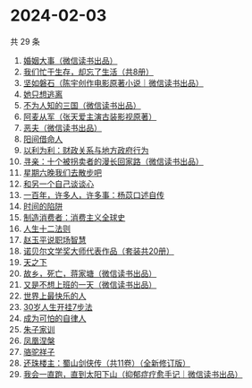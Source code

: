 # 2024-02-03

共 29 条

<!-- BEGIN WEREAD -->
<!-- 最后更新时间 2024-02-03 20:10:02 +0800 -->
1. [婚姻大事（微信读书出品）](https://weread.qq.com/web/bookDetail/d4f32b20813ab87fdg01979d)
1. [我们忙于生存，却忘了生活（共8册）](https://weread.qq.com/web/bookDetail/0d032440727b62540d0d2d6)
1. [坚如磐石（陈宇创作电影原著小说｜微信读书出品）](https://weread.qq.com/web/bookDetail/b3432ab0813ab87e0g018931)
1. [她只想逃离](https://weread.qq.com/web/bookDetail/14032f30813ab87bdg0171be)
1. [不为人知的三国（微信读书出品）](https://weread.qq.com/web/bookDetail/84932580813ab87c1g0116af)
1. [阿麦从军（张天爱主演古装影视原著）](https://weread.qq.com/web/bookDetail/0ec32820813ab7bcdg010c85)
1. [恶夫（微信读书出品）](https://weread.qq.com/web/bookDetail/9f632de0813ab87d9g019472)
1. [阳间借命人](https://weread.qq.com/web/bookDetail/ade32200813ab80e6g012a21)
1. [以利为利：财政关系与地方政府行为](https://weread.qq.com/web/bookDetail/1e7326a0813ab7b45g014524)
1. [寻亲：十个被拐卖者的漫长回家路（微信读书出品）](https://weread.qq.com/web/bookDetail/2f432850813ab87dcg012c19)
1. [星期六晚我们去散步吧](https://weread.qq.com/web/bookDetail/d59326c0813ab7bbdg017221)
1. [和另一个自己谈谈心](https://weread.qq.com/web/bookDetail/6ec326b0721e48926ec49cd)
1. [一百年，许多人，许多事：杨苡口述自传](https://weread.qq.com/web/bookDetail/ae032550813ab775fg017117)
1. [时间的陷阱](https://weread.qq.com/web/bookDetail/b063250072778687b0670ab)
1. [制造消费者：消费主义全球史](https://weread.qq.com/web/bookDetail/bc732ce0813ab6e0dg01666c)
1. [人生十二法则](https://weread.qq.com/web/bookDetail/74732e20719fe4f4747f8f4)
1. [赵玉平说职场智慧](https://weread.qq.com/web/bookDetail/8d832280813ab72bbg017413)
1. [诺贝尔文学奖大师代表作品（套装共20册）](https://weread.qq.com/web/bookDetail/73b32570716b19c173b173b)
1. [天之下](https://weread.qq.com/web/bookDetail/4de326a0721770aa4de95f4)
1. [故乡，死亡，蒋家塘（微信读书出品）](https://weread.qq.com/web/bookDetail/68d32e90813ab8735g015b28)
1. [又是不想上班的一天（微信读书出品）](https://weread.qq.com/web/bookDetail/3ad321c0813ab879dg019a5c)
1. [世界上最快乐的人](https://weread.qq.com/web/bookDetail/23a32e80724ad34c23a600b)
1. [30岁人生开挂7步法](https://weread.qq.com/web/bookDetail/6d132930813ab86b5g01778e)
1. [成为可怕的自律人](https://weread.qq.com/web/bookDetail/26c32c507277f02026ccc7f)
1. [朱子家训](https://weread.qq.com/web/bookDetail/09b320c05c1fdc09b513897)
1. [凤凰涅槃](https://weread.qq.com/web/bookDetail/558329d0813ab7ef6g012c80)
1. [骆驼祥子](https://weread.qq.com/web/bookDetail/fd1328207268785dfd1479d)
1. [还珠楼主：蜀山剑侠传（共11卷）（全新修订版）](https://weread.qq.com/web/bookDetail/e2b32180813ab6d4eg012f59)
1. [我会一直跑，直到太阳下山（抑郁症疗愈手记｜微信读书出品）](https://weread.qq.com/web/bookDetail/2fa32290813ab879eg0192e4)
<!-- END WEREAD -->